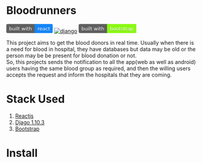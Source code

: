 # Bloodrunners
[![Reactjs](https://github.com/nipungarg59/bloodrunners/blob/master/Badges/built%20with-%20react%20(1).png)](https://facebook.github.io/react/)
[![django](https://www.djangoproject.com/m/img/badges/djangomade124x25.gif)](https://www.djangoproject.com/)
[![BootStrap](https://github.com/nipungarg59/bloodrunners/blob/master/Badges/built%20with-%20bootstrap.png)](https://react-bootstrap.github.io/components.html#media-content)

This project aims to get the blood donors in real time. Usually when there is a need for blood in hospital, 
they have databases but data may be old or the person may be be present for blood donation or not.  
So, this projects sends the notification to all the app(web as well as android) users having the same blood group as required,
and then the willing users accepts the request and inform the hospitals that they are coming.

# Stack Used
1. [Reactjs](https://facebook.github.io/react/)
2. [Djago 1.10.3](https://www.djangoproject.com/)
3. [Bootstrap](https://react-bootstrap.github.io/components.html#media-content)

# Install

